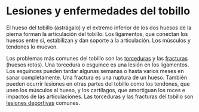Lesiones y enfermedades del tobillo
===================================


El hueso del tobillo (astrágalo) y el extremo inferior de los dos huesos de la pierna forman la articulación del tobillo. Los ligamentos, que conectan los huesos entre sí, estabilizan y dan soporte a la articulación. Los músculos y tendones lo mueven. 


Los problemas más comunes del tobillo son las [torceduras](https://medlineplus.gov/spanish/sprainsandstrains.html) y las [fracturas](https://medlineplus.gov/spanish/fractures.html) (huesos rotos). Una torcedura o esguince es una lesión en los ligamentos. Los esguinces pueden tardar algunas semanas o hasta varios meses en sanar completamente. Una fractura es una ruptura de un hueso. También pueden ocurrir lesiones en otras partes del tobillo como los tendones, que unen los músculos al hueso, y los cartílagos, que amortiguan los roces e impactos de las articulaciones. Las torceduras y las fracturas del tobillo son [lesiones deportivas](https://medlineplus.gov/spanish/sportsinjuries.html) comunes.

